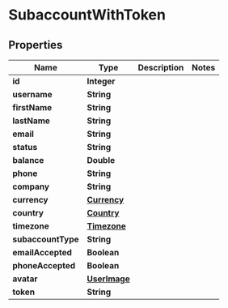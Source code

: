 
# SubaccountWithToken

## Properties
Name | Type | Description | Notes
------------ | ------------- | ------------- | -------------
**id** | **Integer** |  | 
**username** | **String** |  | 
**firstName** | **String** |  | 
**lastName** | **String** |  | 
**email** | **String** |  | 
**status** | **String** |  | 
**balance** | **Double** |  | 
**phone** | **String** |  | 
**company** | **String** |  | 
**currency** | [**Currency**](Currency.md) |  | 
**country** | [**Country**](Country.md) |  | 
**timezone** | [**Timezone**](Timezone.md) |  | 
**subaccountType** | **String** |  | 
**emailAccepted** | **Boolean** |  | 
**phoneAccepted** | **Boolean** |  | 
**avatar** | [**UserImage**](UserImage.md) |  | 
**token** | **String** |  | 



